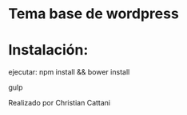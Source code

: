 # Tema base de wordpress


# Instalación:
ejecutar:
npm install && bower install

gulp

Realizado por Christian Cattani

